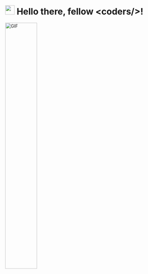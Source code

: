<h1><img src="https://emojis.slackmojis.com/emojis/images/1531849430/4246/blob-sunglasses.gif?1531849430" width="30"/> Hello there, fellow &lt;coders/&gt;!</h1>
<img align="center" width=45%  style="position:relative;left=20px;z-index=100"  alt="GIF" src="https://i.pinimg.com/originals/e1/f3/41/e1f3413bf5036045713341394f617225.gif" />

